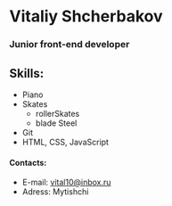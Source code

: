 # Vitaliy Shcherbakov
### Junior front-end developer
## Skills:
* Piano
* Skates
    * rollerSkates
    * blade Steel
* Git
* HTML, CSS, JavaScript

#### Contacts:
* E-mail: vital10@inbox.ru
* Adress: Mytishchi 
